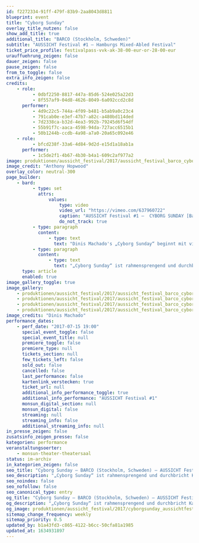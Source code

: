 ```yaml
---
id: f2272334-91ff-479f-83b9-2aa8043d8811
blueprint: event
title: "Cyborg Sunday"
overlay_title_nutzen: false
show_add_title: true
additional_title: "BARCO (Stockholm, Schweden)"
subtitle: "AUSSICHT Festival #1 – Hamburgs Mixed-Abled Festival"
ticket_price_profile: festivalpass-vvk-ak-38-00-eur-or-28-00-eur
urauffuehrung_zeigen: false
dauer_zeigen: false
pause_zeigen: false
from_to_toggle: false
extra_info_zeigen: false
credits:
    - role:
          - 0dbf2250-8817-447a-85d6-524e025a22d3
          - 8f557af9-04d8-4626-8049-6a092ccd2c8d
      performer:
          - 4d9c22c5-744a-4f09-b481-b5ab9a0c23c4
          - 791cab0e-e3ef-47b7-a82c-a480bd114ded
          - 7d2338ca-b32d-4ea3-992b-79245d6f54df
          - 55b91f7c-aaca-4598-94da-727acc6515b1
          - 50b1244b-ccdb-4a98-a7a0-20a65c092e46
    - role:
          - bfcd238f-33a6-4d84-9d2d-e15d1a18ab1a
      performer:
          - 1c5de2f1-4b67-4b30-b4a1-609c2af977a2
image: produktionen/aussicht_festival/2017/aussicht_festival_barco_cyborgsunday_01_anthony_hopwood.jpg
image_credit: "Anthony Hopwood"
overlay_color: neutral-300
page_builder:
    - bard:
          - type: set
            attrs:
                values:
                    type: video
                    video_url: "https://vimeo.com/637960722"
                    caption: "AUSSICHT Festival #1 –  CYBORG SUNDAY [Barco | SE, Stockholm]"
                    do_not_track: true
          - type: paragraph
            content:
                - type: text
                  text: "Dinis Machado's „Cyborg Sunday“ beginnt mit vier lautdenkenden Personen, die sich über eine noch nicht geschehene Geschichte austauschen. Diese Geschichte beschäftigt sich mit dem Verhältnis von Mensch und Harmonie. Ausdrucksstark wird die Handlung mit dem Körper erzählt. Fehlende Erinnerungen lassen die Bewegungen der PerformerIn stetig fragmentarischer und isolierter werden; Geschichte und PerformerIn verlieren sich. Dennoch kommt es nie zum Chaos. Im Laufe des Geschehens nähern sich die PerformerIn an - eine dichte und intime Welt wird erschaffen.\_"
          - type: paragraph
            content:
                - type: text
                  text: "„Cyborg Sunday“ ist rahmensprengend und durchbricht Kausalzusammenhänge. Diese Tanz-& Theaterperformance funktioniert als verführerisches Labyrinth, welche eine dichte und nicht-greifbare Welt präsentiert."
      type: article
      enabled: true
image_gallery_toggle: true
image_gallery:
    - produktionen/aussicht_festival/2017/aussicht_festival_barco_cyborgsunday_02_dinis_machado.jpg
    - produktionen/aussicht_festival/2017/aussicht_festival_barco_cyborgsunday_03_dinis_machado.jpg
    - produktionen/aussicht_festival/2017/aussicht_festival_barco_cyborgsunday_04_dinis_machado.jpg
    - produktionen/aussicht_festival/2017/aussicht_festival_barco_cyborgsunday_05_dinis_machado.jpg
image_credits: "Dinis Machado"
performance_dates:
    - perf_date: "2017-07-15 19:00"
      special_event_toggle: false
      special_event_title: null
      premiere_toggle: false
      premiere_type: null
      tickets_section: null
      few_tickets_left: false
      sold_out: false
      cancelled: false
      last_performance: false
      kartenlink_verstecken: true
      ticket_url: null
      additional_info_performance_toggle: true
      additional_info_performance: "AUSSICHT Festival #1"
      monsun_digital_section: null
      monsun_digital: false
      streaming: null
      streaming_info: false
      additional_streaming_info: null
in_presse_zeigen: false
zusatsinfo_zeigen_presse: false
kategorien: performance
veranstaltungsoerter:
    - monsun-theater-theatersaal
status: im-archiv
in_kategorien_zeigen: false
seo_title: "Cyborg Sunday – BARCO (Stockholm, Schweden) – AUSSICHT Festival #1"
seo_description: "„Cyborg Sunday“ ist rahmensprengend und durchbricht Kausalzusammenhänge, ein verführerisches Labyrinth, welche eine dichte und nicht-greifbare Welt präsentiert."
seo_noindex: false
seo_nofollow: false
seo_canonical_type: entry
og_title: "Cyborg Sunday – BARCO (Stockholm, Schweden) – AUSSICHT Festival #1"
og_description: "„Cyborg Sunday“ ist rahmensprengend und durchbricht Kausalzusammenhänge, ein verführerisches Labyrinth, welche eine dichte und nicht-greifbare Welt präsentiert."
og_image: produktionen/aussicht_festival/2017/cyborgsunday_aussichtfestival_social_media_image-1630527081.jpg
sitemap_change_frequency: weekly
sitemap_priority: 0.5
updated_by: b1a43fd3-c865-4122-b6cc-50cfa81a1985
updated_at: 1634931897
---
```

